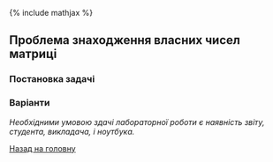 {% include mathjax %}

## Проблема знаходження власних чисел матриці

### Постановка задачі

### Варіанти

_Необхідними умовою здачі лабораторної роботи є наявність звіту, студента, викладача, і ноутбука._

[Назад на головну](../../README.md)